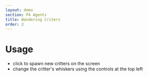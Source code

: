 ```yaml
---
layout: demo
section: P4 Agents
title: Wandering Criters
order: 2
---
```


# Usage

* click to spawn new critters on the screen
* change the critter's whiskers using the controls at the top left